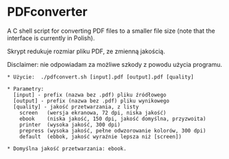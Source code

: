 # PDFconverter

A C shell script for converting PDF files to a smaller file size (note that the interface is currently in Polish).
 
Skrypt redukuje rozmiar pliku PDF, ze zmienną jakością.

Disclaimer: nie odpowiadam za możliwe szkody z powodu użycia programu.

    * Użycie:  ./pdfconvert.sh [input].pdf [output].pdf [quality]
       
    * Parametry:
      [input] - prefix (nazwa bez .pdf) pliku źródłowego
      [output] - prefix (nazwa bez .pdf) pliku wynikowego
      [quality] - jakość przetwarzania, z listy
        screen   (wersja ekranowa, 72 dpi, niska jakość)
        ebook    (niska jakość, 150 dpi, jakość domyślna, przyzwoita)
        printer  (wysoka jakość, 300 dpi)
        prepress (wysoka jakość, pełne odwzorowanie kolorów, 300 dpi)
        default  (ebbok, jakość wyraźnie lepsza niż [screen])
     
    * Domyślna jakość przetwarzania: ebook.   

